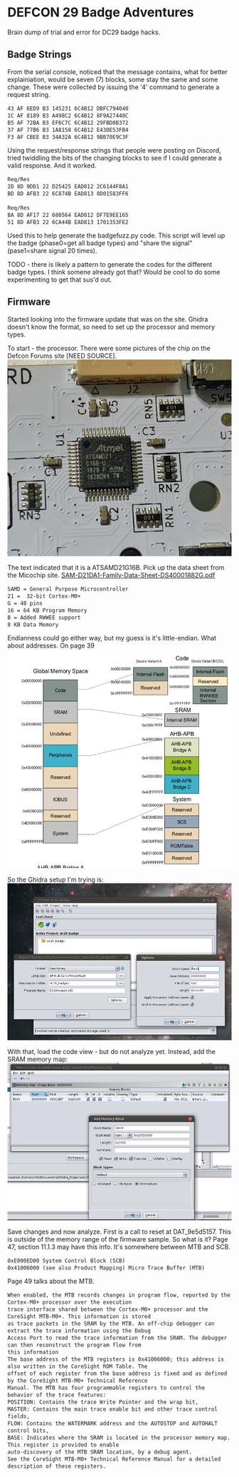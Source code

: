 
# DEFCON 29 Badge Adventures
Brain dump of trial and error for DC29 badge hacks.

## Badge Strings
From the serial console, noticed that the message contains, what for better explainiation, would be seven (7) blocks, some stay the same and some change. These were collected by issuing the '4' command to generate a request string.
```
43 AF 6ED9 B3 145231 6C4B12 DBFC794040
1C AF 8189 B3 A498C2 6C4B12 8F9A27440C
B5 AF 72BA B3 EF6C7C 6C4B12 29FBD0B372
37 AF 77B6 B3 1A8158 6C4B12 E43DE53FB4
F3 AF CBEE B3 34A32A 6C4B12 9BB70E9C3F
```
Using the request/response strings that people were posting on Discord, tried twiddling the bits of the changing blocks to see if I could generate a valid response. And it worked.
```
Req/Res
2D 8D 9DD1 22 D25425 EAD812 2C6144F8A1
BD 8D AFB3 22 6C874B EAD813 8D01583FF6

Req/Res
BA 8D AF17 22 680564 EAD812 DF7E9EE165
51 8D AFB3 22 6CA44B EAD813 1701353FE2
```

Used this to help generate the badgefuzz.py code. This script will level up the badge (phase0=get all badge types) and "share the signal" (pase1=share signal 20 times).

TODO - there is likely a pattern to generate the codes for the different badge types. I think somene already got that? Would be cool to do some experimenting to get that sus'd out.


## Firmware
Started looking into the firmware update that was on the site. Ghidra doesn't know the format, so need to set up the processor and memory types.

To start - the processor. There were some pictures of the chip on the Defcon Forums site [NEED SOURCE]. 
![image_2745.png](image_2745.png)

The text indicated that it is a ATSAMD21G16B. Pick up the data sheet from the Micochip site.
[SAM-D21DA1-Family-Data-Sheet-DS40001882G.pdf](SAM-D21DA1-Family-Data-Sheet-DS40001882G.pdf)

```
SAMD = General Purpose Microcontroller
21 =  32-bit Cortex-M0+ 
G = 48 pins
16 = 64 KB Program Memory
B = Added RWWEE support
8 KB Data Memory
```

Endianness could go either way, but my guess is it's little-endian. What about addresses. On page 39
![memoryMap.png](memoryMap.png)

So the Ghidra setup I'm trying is:
![ghidra_setup.png](ghidra_setup.png)

With that, load the code view - but do not analyze yet. Instead, add the SRAM memory map:
![ghidra_mem_map.png](ghidra_mem_map.png)

Save changes and now analyze. First is a call to reset at DAT_9e5d5157. This is outside of the memory range of the firmware sample. So what is it? Page 47, section 11.1.3 may have this info. It's somewhere between MTB and SCB.
```
0xE000ED00 System Control Block (SCB)
0x41006000 (see also Product Mapping) Micro Trace Buffer (MTB)
```

Page 49 talks about the MTB.
```
When enabled, the MTB records changes in program flow, reported by the Cortex-M0+ processor over the execution
trace interface shared between the Cortex-M0+ processor and the CoreSight MTB-M0+. This information is stored
as trace packets in the SRAM by the MTB. An off-chip debugger can extract the trace information using the Debug
Access Port to read the trace information from the SRAM. The debugger can then reconstruct the program flow from
this information
The base address of the MTB registers is 0x41006000; this address is also written in the CoreSight ROM Table. The
offset of each register from the base address is fixed and as defined by the CoreSight MTB-M0+ Technical Reference
Manual. The MTB has four programmable registers to control the behavior of the trace features:
POSITION: Contains the trace Write Pointer and the wrap bit,
MASTER: Contains the main trace enable bit and other trace control fields,
FLOW: Contains the WATERMARK address and the AUTOSTOP and AUTOHALT control bits,
BASE: Indicates where the SRAM is located in the processor memory map. This register is provided to enable
auto-discovery of the MTB SRAM location, by a debug agent.
See the CoreSight MTB-M0+ Technical Reference Manual for a detailed description of these registers.

```

